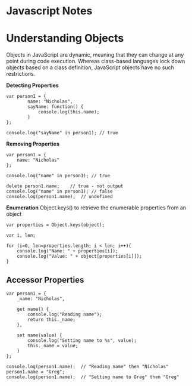 
# Javascript Notes

# Understanding Objects

Objects in JavaScript are dynamic, meaning that they can change at any point during code execution. Whereas class-based languages lock down objects based on a class definition, JavaScript objects have no such restrictions.

**Detecting Properties**
	
	var person1 = {
			name: "Nicholas", 
			sayName: function() {
				console.log(this.name); 
			}
	};
	
	console.log("sayName" in person1); // true

**Removing Properties**

    var person1 = { 
	    name: "Nicholas"
	};
	
	console.log("name" in person1);	// true
	
	delete person1.name;	// true - not output
	console.log("name" in person1); // false
	console.log(person1.name);	// undefined
	 
**Enumeration**
Object.keys() to retrieve the enumerable properties from an object

    var properties = Object.keys(object); 
    
	var i, len;
	
	for (i=0, len=properties.length; i < len; i++){ 
		console.log("Name: " + properties[i]); 
		console.log("Value: " + object[properties[i]]);
	}

## Accessor Properties

 

    var person1 = {
		_name: "Nicholas",

		get name() { 
		 	console.log("Reading name");
			return this._name; 
		},

		set name(value) {
			console.log("Setting name to %s", value);
			this._name = value;
		}
	}; 

	console.log(person1.name);	// "Reading name" then "Nicholas"
	person1.name = "Greg"; 
	console.log(person1.name);	// "Setting name to Greg" then "Greg"

